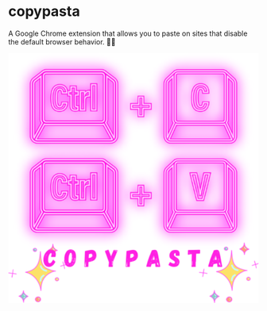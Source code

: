 # copypasta
A Google Chrome extension that allows you to paste on sites that disable the default browser behavior. 💃🏽

![copy pasta](/images/icon128.png)